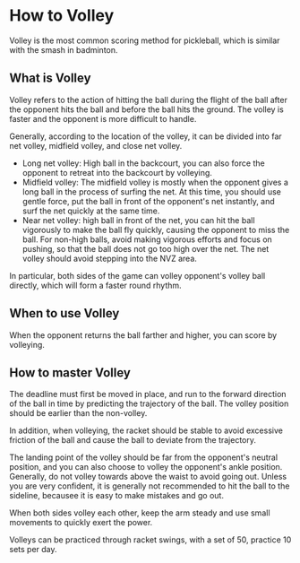 # How to Volley

Volley is the most common scoring method for pickleball, which is similar with the smash in badminton.

## What is Volley

Volley refers to the action of hitting the ball during the flight of the ball after the opponent hits the ball and before the ball hits the ground. The volley is faster and the opponent is more difficult to handle.

Generally, according to the location of the volley, it can be divided into far net volley, midfield volley, and close net volley.

* Long net volley: High ball in the backcourt, you can also force the opponent to retreat into the backcourt by volleying.
* Midfield volley: The midfield volley is mostly when the opponent gives a long ball in the process of surfing the net. At this time, you should use gentle force, put the ball in front of the opponent's net instantly, and surf the net quickly at the same time.
* Near net volley: high ball in front of the net, you can hit the ball vigorously to make the ball fly quickly, causing the opponent to miss the ball. For non-high balls, avoid making vigorous efforts and focus on pushing, so that the ball does not go too high over the net. The net volley should avoid stepping into the NVZ area.

In particular, both sides of the game can volley opponent's volley ball directly, which will form a faster round rhythm.

## When to use Volley

When the opponent returns the ball farther and higher, you can score by volleying.

## How to master Volley

The deadline must first be moved in place, and run to the forward direction of the ball in time by predicting the trajectory of the ball. The volley position should be earlier than the non-volley.

In addition, when volleying, the racket should be stable to avoid excessive friction of the ball and cause the ball to deviate from the trajectory.

The landing point of the volley should be far from the opponent's neutral position, and you can also choose to volley the opponent's ankle position. Generally, do not volley towards above the waist to avoid going out. Unless you are very confident, it is generally not recommended to hit the ball to the sideline, becausee it is easy to make mistakes and go out.

When both sides volley each other, keep the arm steady and use small movements to quickly exert the power.

Volleys can be practiced through racket swings, with a set of 50, practice 10 sets per day.